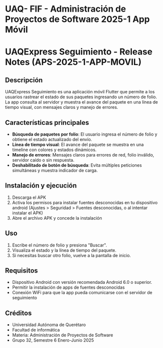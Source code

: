 # UAQ- FIF - Administración de Proyectos de Software 2025-1 App Móvil

# UAQExpress Seguimiento - Release Notes (APS-2025-1-APP-MOVIL)

## Descripción
UAQExpress Seguimiento es una aplicación móvil Flutter que permite a los usuarios rastrear el estado de sus paquetes ingresando un número de folio. La app consulta al servidor y muestra el avance del paquete en una línea de tiempo visual, con mensajes claros  y manejo de errores.

## Características principales
- **Búsqueda de paquetes por folio**: El usuario ingresa el número de folio y obtiene el estado actualizado del envío.
- **Línea de tiempo visual**: El avance del paquete se muestra en una timeline con colores y estados dinámicos.
- **Manejo de errores**: Mensajes claros para errores de red, folio inválido, servidor caído o sin respuesta.
- **Deshabilitado de botón de búsqueda**: Evita múltiples peticiones simultáneas y muestra indicador de carga.

## Instalación y ejecución
1. Descarga el APK
2. Activa los permisos para instalar fuentes desconocidas en tu dispositivo android (Ajustes > Seguridad > Fuentes desconocidas, o al intentar instalar el APK)
3. Abre el archivo APK y concede la instalación


## Uso
1. Escribe el número de folio y presiona "Buscar".
2. Visualiza el estado y la línea de tiempo del paquete.
3. Si necesitas buscar otro folio, vuelve a la pantalla de inicio.

## Requisitos
- Dispositivo Android con versión recomendada Android 6.0 o superior.
- Permitir la instalación de apps de fuentes desconocidas
- Conexión WiFi para que la app pueda comunicarse con el servidor de seguimiento

## Créditos
- Universidad Autónoma de Querétaro
- Facultad de informática
- Materia: Administración de Proyectos de Software
- Grupo 32, Semestre 6 Enero-Junio 2025
